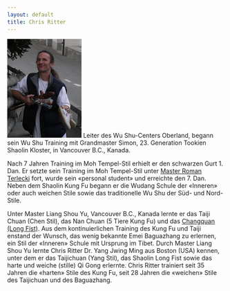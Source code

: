 ```yaml
---
layout: default
title: Chris Ritter
---
```


<img class="ifloat-left" src="/images/chris-ritter.jpg" alt="Chris Ritter">
Leiter des Wu Shu-Centers Oberland, begann sein Wu Shu Training mit Grandmaster Simon, 23. Generation Tookien Shaolin Kloster, in Vancouver B.C., Kanada.

Nach 7 Jahren Training im Moh Tempel-Stil erhielt er den schwarzen Gurt 1. Dan. Er setzte sein Training im Moh Tempel-Stil unter [Master Roman Terlecki](http://www.kungfubc.com) fort, wurde sein «personal student» und erreichte den 7. Dan.  Neben dem Shaolin Kung Fu begann er die Wudang Schule der «Inneren» oder auch weichen Stile sowie das traditionelle Wu Shu der Süd- und Nord-Stile.

Unter Master Liang Shou Yu, Vancouver B.C., Kanada lernte er das Taiji Chuan (Chen Stil), das Nan Chuan (5 Tiere Kung Fu) und das [Changquan (Long Fist)](http://www.wu-shu.ch). Aus dem kontinuierlichen Training des Kung Fu und Taiji enstand der Wunsch, das wenig bekannte Emei Baguazhang zu erlernen, ein Stil der «Inneren» Schule mit Ursprung im Tibet. Durch Master Liang Shou Yu lernte Chris Ritter Dr. Yang Jwing Ming aus Boston (USA) kennen, unter dem er das Taijichuan (Yang Stil), das Shaolin Long Fist sowie das harte und weiche (stille) Qi Gong erlernte.
Chris Ritter trainiert seit 35 Jahren die «harten» Stile des Kung Fu, seit 28 Jahren die «weichen» Stile des Taijichuan und des Baguazhang.